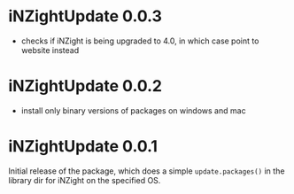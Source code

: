 # iNZightUpdate 0.0.3

- checks if iNZight is being upgraded to 4.0, in which case point to website instead

# iNZightUpdate 0.0.2

- install only binary versions of packages on windows and mac

# iNZightUpdate 0.0.1

Initial release of the package, which does a simple `update.packages()` in the library dir for iNZight on the specified OS.

